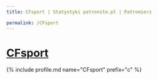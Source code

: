 ```yaml
---
title: CFsport | Statystyki patronite.pl | Patromierz

permalink: /CFsport
---
```


# [CFsport](https://patronite.pl/CFsport)

{% include profile.md name="CFsport" prefix="c" %}
